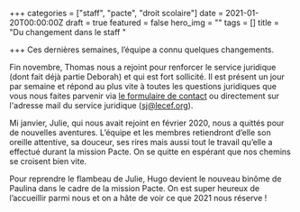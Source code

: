 +++
categories = ["staff", "pacte", "droit scolaire"]
date = 2021-01-20T00:00:00Z
draft = true
featured = false
hero_img = ""
tags = []
title = "Du changement dans le staff "

+++
Ces dernières semaines, l’équipe a connu quelques changements.  
  
Fin novembre, Thomas nous a rejoint pour renforcer le service juridique (dont fait déjà partie Deborah) et qui est fort sollicité. Il est présent un jour par semaine et répond au plus vite à toutes les questions juridiques que vous nous faites parvenir via [le formulaire de contact](/contact) ou directement sur l'adresse mail du service juridique (sj@lecef.org).  
  
Mi janvier, Julie, qui nous avait rejoint en février 2020, nous a quittés pour de nouvelles aventures. L’équipe et les membres retiendront d’elle son oreille attentive, sa douceur, ses rires mais aussi tout le travail qu’elle a effectué durant la mission Pacte. On se quitte en espérant que nos chemins se croisent bien vite.  
  
Pour reprendre le flambeau de Julie, Hugo devient le nouveau binôme de Paulina dans le cadre de la mission Pacte. On est super heureux de l’accueillir parmi nous et on a hâte de voir ce que 2021 nous réserve !